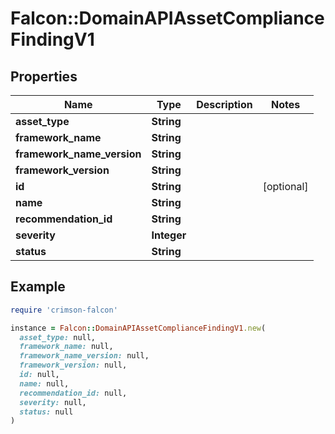 # Falcon::DomainAPIAssetComplianceFindingV1

## Properties

| Name | Type | Description | Notes |
| ---- | ---- | ----------- | ----- |
| **asset_type** | **String** |  |  |
| **framework_name** | **String** |  |  |
| **framework_name_version** | **String** |  |  |
| **framework_version** | **String** |  |  |
| **id** | **String** |  | [optional] |
| **name** | **String** |  |  |
| **recommendation_id** | **String** |  |  |
| **severity** | **Integer** |  |  |
| **status** | **String** |  |  |

## Example

```ruby
require 'crimson-falcon'

instance = Falcon::DomainAPIAssetComplianceFindingV1.new(
  asset_type: null,
  framework_name: null,
  framework_name_version: null,
  framework_version: null,
  id: null,
  name: null,
  recommendation_id: null,
  severity: null,
  status: null
)
```

